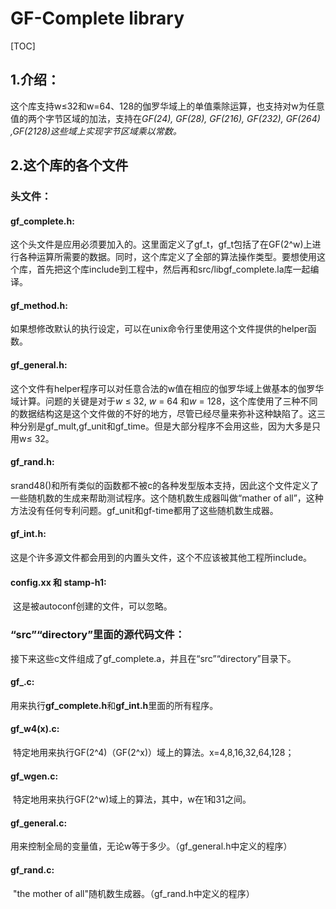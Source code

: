 # GF-Complete library

[TOC]

## 1.介绍：

​	这个库支持w≤32和w=64、128的伽罗华域上的单值乘除运算，也支持对w为任意值的两个字节区域的加法，支持在*GF(24), GF(28), GF(216), GF(232), GF(264) ,GF(2128)这些域上实现字节区域乘以常数。*

## 2.这个库的各个文件

### 头文件：

#### gf_complete.h:

​	这个头文件是应用必须要加入的。这里面定义了gf_t，gf_t包括了在GF(2^w)上进行各种运算所需要的数据。同时，这个库定义了全部的算法操作类型。要想使用这个库，首先把这个库include到工程中，然后再和src/libgf_complete.la库一起编译。

#### gf_method.h:	

​	如果想修改默认的执行设定，可以在unix命令行里使用这个文件提供的helper函数。

#### gf_general.h:

​	这个文件有helper程序可以对任意合法的w值在相应的伽罗华域上做基本的伽罗华域计算。问题的关键是对于*w* ≤ 32, *w* = 64 和*w* = 128，这个库使用了三种不同的数据结构这是这个文件做的不好的地方，尽管已经尽量来弥补这种缺陷了。这三种分别是gf_mult,gf_unit和gf_time。但是大部分程序不会用这些，因为大多是只用w≤ 32。

#### gf_rand.h:

​	srand48()和所有类似的函数都不被c的各种发型版本支持，因此这个文件定义了一些随机数的生成来帮助测试程序。这个随机数生成器叫做“mather of all”，这种方法没有任何专利问题。gf_unit和gf-time都用了这些随机数生成器。

#### gf_int.h:

​	这是个许多源文件都会用到的内置头文件，这个不应该被其他工程所include。

#### config.xx 和 stamp-h1:

​	这是被autoconf创建的文件，可以忽略。

### “src”“directory”里面的源代码文件：

​	接下来这些c文件组成了gf_complete.a，并且在“src”“directory”目录下。

#### gf_.c:

​	用来执行**gf_complete.h**和**gf_int.h**里面的所有程序。

#### gf_w4(x).c:

​	特定地用来执行GF(2^4)（GF(2^x)）域上的算法。x=4,8,16,32,64,128；

#### gf_wgen.c:	

​	特定地用来执行GF(2^w)域上的算法，其中，w在1和31之间。

#### gf_general.c:

​	用来控制全局的变量值，无论w等于多少。（gf_general.h中定义的程序）	

#### gf_rand.c:

​	"the mother of all"随机数生成器。（gf_rand.h中定义的程序）	

#### 